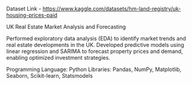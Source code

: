 Dataset Link - https://www.kaggle.com/datasets/hm-land-registry/uk-housing-prices-paid

UK Real Estate Market Analysis and Forecasting

Performed exploratory data analysis (EDA) to identify market trends and real estate developments in the UK. Developed predictive models using linear regression and SARIMA to forecast property prices and demand, enabling optimized investment strategies.

Programming Language: Python Libraries: Pandas, NumPy, Matplotlib, Seaborn, Scikit-learn, Statsmodels
